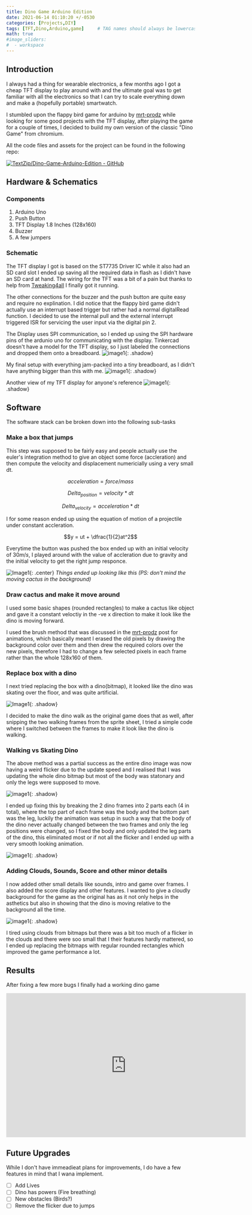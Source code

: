 ```yaml
---
title: Dino Game Arduino Edition
date: 2021-06-14 01:10:20 +/-0530
categories: [Projects,DIY]
tags: [TFT,Dino,Arduino,game]     # TAG names should always be lowercase
math: true
#image_sliders:
#  - workspace
---
```


## Introduction
I always had a thing for wearable electronics, a few months ago I got a cheap TFT display to play around with and the ultimate goal was to get familiar with all the electronics so that I can try to scale everything down and make a (hopefully portable) smartwatch.

I stumbled upon the flappy bird game for arduino by [mrt-prodz](https://www.mrt-prodz.com/blog/view/2015/03/flappy-bird-clone-on-the-atmega328-arduino-uno) while looking for some good projects with the TFT display, after playing the game for a couple of times, I decided to build my own version of the classic "Dino Game" from chromium.

All the code files and assets for the project can be found in the following repo:

[![TextZip/Dino-Game-Arduino-Edition - GitHub](https://gh-card.dev/repos/TextZip/Dino-Game-Arduino-Edition.svg)](https://github.com/TextZip/Dino-Game-Arduino-Edition)

## Hardware & Schematics 
### Components 
1. Arduino Uno
2. Push Button
3. TFT Display 1.8 Inches (128x160)
4. Buzzer
5. A few jumpers

### Schematic
The TFT display I got is based on the ST7735 Driver IC while it also had an SD card slot I ended up saving all the required data in flash as I didn't have an SD card at hand. The wiring for the TFT was a bit of a pain but thanks to help from [Tweaking4all](https://www.tweaking4all.com/hardware/arduino/sainsmart-arduino-color-display/) I finally got it running. 

The other connections for the buzzer and the push button are quite easy and require no explination. 
I did notice that the flappy bird game didn't actually use an interrupt based trigger but rather had a normal digitalRead function. I decided to use the internal pull and the external interrupt triggered ISR for servicing the user input via the digital pin 2.

The Display uses SPI communication, so I ended up using the SPI hardware pins of the ardunio uno for communicating with the display. Tinkercad doesn't have a model for the TFT display, so I just labeled the connections and dropped them onto a breadboard.
![image1](/assets/img/DinoGame/schematic_tinkercad.png){: .shadow}

My final setup with everything jam-packed into a tiny breadboard, as I didn't have anything bigger than this with me. 
![image1](/assets/img/DinoGame/schematic_real.png){: .shadow}


Another view of my TFT display for anyone's reference
![image1](/assets/img/DinoGame/TFTDisplay_side.png){: .shadow}


## Software 
The software stack can be broken down into the following sub-tasks
### Make a box that jumps
This step was supposed to be fairly easy and people actually use the euler's integration method to give an object some force (accleration) and then compute the velocity and displacement numericially using a very small dt. 

$$acceleration = force / mass$$

$$Delta_{position} = velocity * dt$$

$$Delta_{velocity} = acceleration * dt$$


I for some reason ended up using the equation of motion of a projectile under constant accleration. 

$$y = ut + \dfrac{1}{2}at^2$$

Everytime the button was pushed the box ended up with an initial velocity of $30 m/s$, I played around with the value of accleration due to gravity and the initial velocity to get the right jump responce. 

![Image1](/assets/img/DinoGame/jumping_box.gif){: .center}
*Things ended up looking like this (PS: don't mind the moving cactus in the background)*
### Draw cactus and make it move around
I used some basic shapes (rounded rectangles) to make a cactus like object and gave it a constant veloctiy in the -ve x direction to make it look like the dino is moving forward.

I used the brush method that was discussed in the [mrt-prodz](https://www.mrt-prodz.com/blog/view/2015/03/flappy-bird-clone-on-the-atmega328-arduino-uno) post for animations, which basically meant I erased the old pixels by drawing the background color over them and then drew the required colors over the new pixels, therefore I had to change a few selected pixels in each frame rather than the whole 128x160 of them.

### Replace box with a dino
I next tried replacing the box with a dino(bitmap), it looked like the dino was skating over the floor, and was quite artificial. 

![Image1](/assets/img/DinoGame/dinoSkating.gif){: .shadow}

I decided to make the dino walk as the original game does that as well, after snipping the two walking frames from the sprite sheet, I tried a simple code where I switched between the frames to make it look like the dino is walking. 

### Walking vs Skating Dino
The above method was a partial success as the entire dino image was now having a weird flicker due to the update speed and I realised that I was updating the whole dino bitmap but most of the body was statonary and only the legs were supposed to move.


![image1](/assets/img/DinoGame/dinoFlicker.gif){: .shadow}


I ended up fixing this by breaking the 2 dino frames into 2 parts each (4 in total), where the top part of each frame was the body and the bottom part was the leg, luckily the animation was setup in such a way that the body of the dino never actually changed between the two frames and only the leg positions were changed, so I fixed the body and only updated the leg parts of the dino, this eliminated most or if not all the flicker and I ended up with a very smooth looking animation.

![image1](/assets/img/DinoGame/dinoWalking.gif){: .shadow}


### Adding Clouds, Sounds, Score and other minor details
I now added other small details like sounds, intro and game over frames. I also added the score display and other features. I wanted to give a cloudly background for the game as the original has as it not only helps in the asthetics but also in showing that the dino is moving relative to the background all the time.

![image1](/assets/img/DinoGame/Home.gif){: .shadow}

I tired using clouds from bitmaps but there was a bit too much of a flicker in the clouds and there were soo small that I their features hardly mattered, so I ended up replacing the bitmaps with regular rounded rectangles which improved the game performance a lot.

## Results
After fixing a few more bugs I finally had a working dino game

<iframe width="640" height="385" src="https://www.youtube.com/embed/1rK0tkbr8Z8" frameborder="0" allowfullscreen></iframe>


## Future Upgrades
While I don't have immeadieat plans for improvements, I do have a few features in mind that I wana implement.
- [ ] Add Lives
- [ ] Dino has powers (Fire breathing)
- [ ] New obstacles (Birds?)
- [ ] Remove the flicker due to jumps
